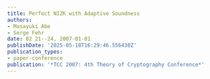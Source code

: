 ```yaml
---
title: Perfect NIZK with Adaptive Soundness
authors:
- Masayuki Abe
- Serge Fehr
date: 02 21--24, 2007-01-01
publishDate: '2025-05-18T16:29:46.556430Z'
publication_types:
- paper-conference
publication: '*TCC 2007: 4th Theory of Cryptography Conference*'
---
```


